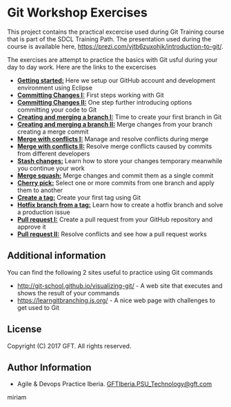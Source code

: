 # Git Workshop Exercises

This project contains the practical excercise used during Git Training course that is part of the SDCL Training Path. The presentation used during the course is available here, https://prezi.com/vjtb6zuxohjk/introduction-to-git/.

The exercises are attempt to practice the basics with Git usful during your day to day work. Here are the links to the excercises
* [__Getting started:__](00-getting-started/README.md) Here we setup our GitHub account and development environment using Eclipse
* [__Committing Changes I:__](01-committing-changes-i/README.md) First steps working with Git
* [__Committing Changes II:__](02-committing-changes-ii/README.md) One step further introducing options committing your code to Git
* [__Creating and merging a branch I:__](03-creating-and-merging-a-branch-i/README.md) Time to create your first branch in Git
* [__Creating and merging a branch II:__](04-creating-and-merging-a-branch-ii/README.md) Merge changes from your branch creating a merge commit
* [__Merge with conflicts I:__](05-merge-with-conflicts-i/README.md) Manage and resolve conflicts during merge
* [__Merge with conflicts II:__](06-merge-with-conflicts-ii/README.md) Resolve merge conflicts caused by commits from different developers
* [__Stash changes:__](07-stash-changes/README.md) Learn how to store your changes temporary meanwhile you continue your work
* [__Merge squash:__](08-merge-squash/README.md) Merge changes and commit them as a single commit
* [__Cherry pick:__](09-cherry-pick/README.md) Select one or more commits from one branch and apply them to another
* [__Create a tag:__](10-create-a-tag/README.md) Create your first tag using Git
* [__Hotfix branch from a tag:__](11-hotfix-branch-from-a-tag/README.md) Learn how to create a hotfix branch and solve a production issue
* [__Pull request I:__](12-pull-request-i/README.md) Create a pull request from your GitHub repository and approve it
* [__Pull request II:__](13-pull-request-ii/README.md) Resolve conflicts and see how a pull request works

## Additional information
You can find the following 2 sites useful to practice using Git commands
* http://git-school.github.io/visualizing-git/ - A web site that executes and shows the result of your commands
* https://learngitbranching.js.org/ - A nice web page with challenges to get used to Git

## License
Copyright (C) 2017 GFT. All rights reserved.

## Author Information
* Agile & Devops Practice Iberia. GFTIberia.PSU_Technology@gft.com

miriam
